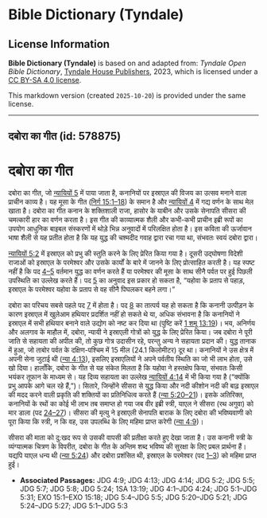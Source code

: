 # Bible Dictionary (Tyndale)

## License Information

**Bible Dictionary (Tyndale)** is based on and adapted from: _Tyndale Open Bible Dictionary_, [Tyndale House Publishers](https://tyndaleopenresources.com/), 2023, which is licensed under a [CC BY-SA 4.0 license](https://creativecommons.org/licenses/by-sa/4.0/legalcode.en).

This markdown version (created `2025-10-20`) is provided under the same license.



--------------------------------

## दबोरा का गीत (id: 578875)

दबोरा का गीत
============

दबोरा का गीत, जो [न्यायियों 5](https://ref.ly/Judg5:1-Judg5:31) में पाया जाता है, कनानियों पर इस्राएल की विजय का उत्सव मनाने वाला प्राचीन काव्य है। यह मूसा के गीत ([निर्ग 15:1–18](https://ref.ly/Exod15:1-Exod15:18)) के समान है और [न्यायियों 4](https://ref.ly/Judg4:1-Judg4:24) में गद्य वर्णन के साथ मेल खाता है। दबोरा का गीत कनान के शक्तिशाली राजा, हासोर के याबीन और उसके सेनापति सीसरा की चमत्कारी हार का वर्णन करता है। इस गीत की काव्यात्मक शैली और कभी\-कभी प्राचीन इब्री रूपों का उपयोग आधुनिक बाइबल संस्करणों में थोड़े भिन्न अनुवादों में परिलक्षित होता है। इस कविता की ऊर्जावान भाषा शैली से यह प्रतीत होता है कि यह युद्ध की चश्मदीद गवाह द्वारा रचा गया था, संभवतः स्वयं दबोरा द्वारा।

[न्यायियों 5:2](https://ref.ly/Judg5:2) में इस्राएल को प्रभु की स्तुति करने के लिए प्रेरित किया गया है। दूसरी उद्घोषणा विदेशी राजाओं को इस्राएल के परमेश्वर और उसके कार्यों के बारे में जानने के लिए प्रोत्साहित करती है। यह स्पष्ट नहीं है कि पद [4–5](https://ref.ly/Judg5:4-Judg5:5) वर्तमान युद्ध का वर्णन करते हैं या परमेश्वर की मूसा के साथ सीनै पर्वत पर हुई पिछली उपस्थिति का उल्लेख करते हैं। पद [5](https://ref.ly/Judg5:5) का अनुवाद इस प्रकार हो सकता है, “यहोवा के प्रताप से पहाड़, इस्राएल के परमेश्वर यहोवा के प्रताप से वह सीनै पिघलकर बहने लगा।”

दबोरा का परिचय सबसे पहले पद [7](https://ref.ly/Judg5:7) में होता है। पद [8](https://ref.ly/Judg5:8) का तात्पर्य यह हो सकता है कि कनानी उत्पीड़न के कारण इस्राएल में खुलेआम हथियार प्रदर्शित नहीं हो सकते थे या, अधिक संभावना है कि कनानियों ने इस्राएल में सभी हथियार बनाने वाले उद्योग को नष्ट कर दिया था (पुष्टि करें [1 शमू 13:19](https://ref.ly/1Sam13:19))। भय, अनिर्णय और अलगाव के माहौल में, दबोरा, न्यायी ने इस्राएली गोत्रों को युद्ध के लिए प्रेरित किया। जब दबोरा ने पूरी जाति से सहायता की अपील की, तो कुछ गोत्र उदासीन रहे, परन्तु अन्य ने सहायता प्रदान की। युद्ध तानाक में हुआ, जो ताबोर पर्वत के दक्षिण\-पश्चिम में 15 मील (24\.1 किलोमीटर) दूर था। कनानियों ने उस क्षेत्र में अपनी सेना जुटाई थी ([न्या 4:13](https://ref.ly/Judg4:13)), इसलिए इस्राएलियों ने अपने पर्वतीय स्थिति का जो भी लाभ होता, उसे खो दिया। हालाँकि, दबोरा के गीत से यह संकेत मिलता है कि यहोवा ने हस्तक्षेप किया, संभवतः किसी भयंकर तूफान के माध्यम से। यह दिव्य सहायता का उल्लेख [न्यायियों 4:14](https://ref.ly/Judg4:14) में भी किया गया है (“क्योंकि प्रभु आपके आगे चल रहे हैं,”)। सितारे, जिन्होंने सीसरा से युद्ध किया और नदी कीशोन नदी की बाढ़ इस्राएल की मदद करने वाली प्रकृति की शक्तियों का प्रतिनिधित्व करते हैं ([न्या 5:20–21](https://ref.ly/Judg5:20-Judg5:21))। इसके अतिरिक्त, कनानियों के रथों का कोई भी लाभ तब समाप्त हो गया जब वीर इब्री स्त्री, याएल ने सीसरा (रथ अगुवा) को मार डाला (पद [24–27](https://ref.ly/Judg5:24-Judg5:27))। सीसरा की मृत्यु ने इस्राएली सेनापति बाराक के लिए दबोरा की भविष्यवाणी को पूरा किया कि स्त्री, न कि वह, उस उपलब्धि के लिए महिमा प्राप्त करेगी ([न्या 4:9](https://ref.ly/Judg4:9))।

सीसरा की माता को दु:खद रूप से उसकी वापसी की प्रतीक्षा करते हुए देखा जाता है। उस कनानी स्त्री के व्यंग्यात्मक चित्रण के विपरीत, दबोरा के गीत के अन्तिम शब्द भविष्य की सुरक्षा के लिए प्रबल प्रार्थना हैं। यद्यपि याएल धन्य थी ([न्या 5:24](https://ref.ly/Judg5:24)) और दबोरा प्रशंसित थी, इस्राएल के परमेश्वर (पद [1–3](https://ref.ly/Judg5:1-Judg5:3)) को महिमा प्राप्त हुई।

* **Associated Passages:** JDG 4:9; JDG 4:13; JDG 4:14; JDG 5:2; JDG 5:5; JDG 5:7; JDG 5:8; JDG 5:24; 1SA 13:19; JDG 4:1–JDG 4:24; JDG 5:1–JDG 5:31; EXO 15:1–EXO 15:18; JDG 5:4–JDG 5:5; JDG 5:20–JDG 5:21; JDG 5:24–JDG 5:27; JDG 5:1–JDG 5:3

